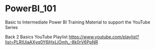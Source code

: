 # PowerBI_101
Basic to Intermediate Power BI Training Material to support the YouTube Series

Back 2 Basics YouTube Playlist
https://www.youtube.com/playlist?list=PLRIUiaAXyq0Y6jHxLiOmh_-8k0rV6PpNR
